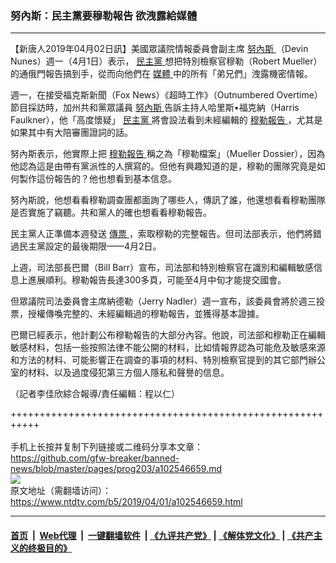 ### 努內斯：民主黨要穆勒報告 欲洩露給媒體
------------------------

<div class="post_content" itemprop="articleBody">
 <p>
  【新唐人2019年04月02日訊】美國眾議院情報委員會副主席
  <a href="https://www.ntdtv.com/b5/努內斯.htm">
   努內斯
  </a>
  （Devin Nunes）週一（4月1日）表示，
  <a href="https://www.ntdtv.com/b5/民主黨.htm">
   民主黨
  </a>
  想把特別檢察官穆勒（Robert Mueller）的通俄門報告搞到手，從而向他們在
  <a href="https://www.ntdtv.com/b5/媒體.htm">
   媒體
  </a>
  中的所有「弟兄們」洩露機密情報。
 </p>
 <p>
  週一，在接受福克斯新聞（Fox News）《超時工作》（Outnumbered Overtime）節目採訪時，加州共和黨眾議員
  <a href="https://www.ntdtv.com/b5/努內斯.htm">
   努內斯
  </a>
  告訴主持人哈里斯•福克納（Harris Faulkner），他「高度懷疑」
  <a href="https://www.ntdtv.com/b5/民主黨.htm">
   民主黨
  </a>
  將會設法看到未經編輯的
  <a href="https://www.ntdtv.com/b5/穆勒報告.htm">
   穆勒報告
  </a>
  ，尤其是如果其中有大陪審團證詞的話。
 </p>
 <p>
  努內斯表示，他實際上把
  <a href="https://www.ntdtv.com/b5/穆勒報告.htm">
   穆勒報告
  </a>
  稱之為「穆勒檔案」（Mueller Dossier），因為他認為這是由帶有黨派性的人撰寫的。但他有興趣知道的是，穆勒的團隊究竟是如何製作這份報告的？他也想看到基本信息。
 </p>
 <p>
  努內斯說，他想看看穆勒調查團都面詢了哪些人，傳訊了誰，他還想看看穆勒團隊是否實施了竊聽。共和黨人的確也想看看穆勒報告。
 </p>
 <p>
  民主黨人正準備本週發送
  <a href="https://www.ntdtv.com/b5/傳票.htm">
   傳票
  </a>
  ，索取穆勒的完整報告。但司法部表示，他們將錯過民主黨設定的最後期限——4月2日。
 </p>
 <p>
  上週，司法部長巴爾（Bill Barr）宣布，司法部和特別檢察官在識別和編輯敏感信息上進展順利。穆勒報告長達300多頁，可能至4月中旬才能提交國會。
 </p>
 <p>
  但眾議院司法委員會主席納德勒（Jerry Nadler）週一宣布，該委員會將於週三投票，授權傳喚完整的、未經編輯過的穆勒報告，並獲得基本證據。
 </p>
 <p>
  巴爾已經表示，他計劃公布穆勒報告的大部分內容。他說，司法部和穆勒正在編輯敏感材料，包括一些按照法律不能公開的材料，比如情報界認為可能危及敏感來源和方法的材料、可能影響正在調查的事項的材料、特別檢察官提到的其它部門辦公室的材料、以及過度侵犯第三方個人隱私和聲譽的信息。
 </p>
 <p>
  （記者李佳欣綜合報導/責任編輯：程以仁）
 </p>
 <div class="single_ad">
 </div>
</div>

+++++++++++++++++++++++++++++++++++++++++++++++++++++++++++<br/><br/>
手机上长按并复制下列链接或二维码分享本文章：<br/>
https://github.com/gfw-breaker/banned-news/blob/master/pages/prog203/a102546659.md <br/>
<a href='https://github.com/gfw-breaker/banned-news/blob/master/pages/prog203/a102546659.md'><img src='https://github.com/gfw-breaker/banned-news/blob/master/pages/prog203/a102546659.md.png'/></a> <br/>
原文地址（需翻墙访问）：https://www.ntdtv.com/b5/2019/04/01/a102546659.html


------------------------
#### [首页](https://github.com/gfw-breaker/banned-news/blob/master/README.md) &nbsp;|&nbsp; [Web代理](https://github.com/labour-camp/helloworld) &nbsp;|&nbsp; [一键翻墙软件](https://github.com/gfw-breaker/nogfw/blob/master/README.md) &nbsp;| [《九评共产党》](https://github.com/gfw-breaker/9ping.md/blob/master/README.md#九评之一评共产党是什么) | [《解体党文化》](https://github.com/gfw-breaker/jtdwh.md/blob/master/README.md) | [《共产主义的终极目的》](https://github.com/gfw-breaker/gczydzjmd.md/blob/master/README.md)

